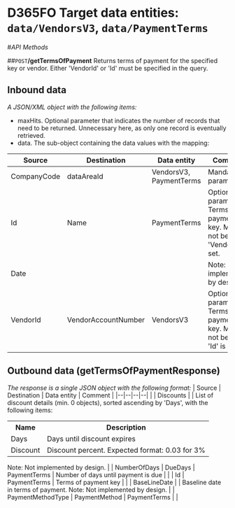 # D365FO Target data entities: `data/VendorsV3`, `data/PaymentTerms`

#_API Methods_

##`POST`**/getTermsOfPayment**
Returns terms of payment for the specified key or vendor. Either 'VendorId' or 'Id' must be specified in the query.
## Inbound data
_A JSON/XML object with the following items:_
- maxHits. Optional parameter that indicates the number of records that need to be returned. Unnecessary here, as only one record is eventually retrieved.
- data. The sub-object containing the data values with the mapping:

| Source | Destination | Data entity | Comment |
|--|--|--|--|
| CompanyCode | dataAreaId | VendorsV3, PaymentTerms | Mandatory parameter |
| Id | Name | PaymentTerms | Optional parameter. Terms of payment key. Must not be set if 'VendorId' is set. |
| Date | | | Note: Not implemented by design. |
| VendorId | VendorAccountNumber | VendorsV3 | Optional parameter. Terms of payment key. Must not be set if 'Id' is set. |

## Outbound data (getTermsOfPaymentResponse)
_The response is a single JSON object with the following format:_
| Source | Destination | Data entity | Comment |
|--|--|--|--|
|  | Discounts | | List of discount details (min. 0 objects), sorted ascending by 'Days', with the following items:<table><tr><th>Name</th><th>Description</th></tr><tr><td>Days</td><td>Days until discount expires</td></tr><tr><td>Discount</td><td>Discount percent. Expected format: 0.03 for 3%</td></tr></table>Note: Not implemented by design. |
| NumberOfDays | DueDays | PaymentTerms | Number of days until payment is due |
| | Id | PaymentTerms | Terms of payment key |
| | BaseLineDate  | | Baseline date in terms of payment. Note: Not implemented by design. |
| PaymentMethodType | PaymentMethod | PaymentTerms | | 